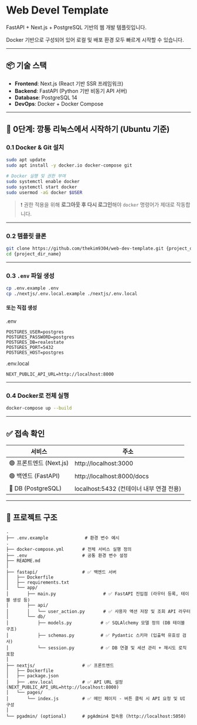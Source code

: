 # Web Devel Template

FastAPI + Next.js + PostgreSQL 기반의 웹 개발 템플릿입니다.  

Docker 기반으로 구성되어 있어 로컬 및 배포 환경 모두 빠르게 시작할 수 있습니다.

---

## 📦 기술 스택

- **Frontend**: Next.js (React 기반 SSR 프레임워크)
- **Backend**: FastAPI (Python 기반 비동기 API 서버)
- **Database**: PostgreSQL 14
- **DevOps**: Docker + Docker Compose

---

## 🐧 0단계: 깡통 리눅스에서 시작하기 (Ubuntu 기준)

### 0.1 Docker & Git 설치

```bash
sudo apt update
sudo apt install -y docker.io docker-compose git

# Docker 실행 및 권한 부여
sudo systemctl enable docker
sudo systemctl start docker
sudo usermod -aG docker $USER
```

> ❗ 권한 적용을 위해 **로그아웃 후 다시 로그인**해야 `docker` 명령어가 제대로 작동합니다.

---

### 0.2 템플릿 클론

```bash
git clone https://github.com/thekim9304/web-dev-template.git {project_dir_name}
cd {project_dir_name}
```

---

### 0.3 `.env` 파일 생성

```bash
cp .env.example .env
cp ./nextjs/.env.local.example ./nextjs/.env.local
```

#### 또는 직접 생성

.env
```env
POSTGRES_USER=postgres
POSTGRES_PASSWORD=postgres
POSTGRES_DB=realestate
POSTGRES_PORT=5432
POSTGRES_HOST=postgres
```

.env.local
```env
NEXT_PUBLIC_API_URL=http://localhost:8000
```

---

### 0.4 Docker로 전체 실행

```bash
docker-compose up --build
```

---

## ✅ 접속 확인

| 서비스 | 주소 |
|--------|------|
| 🟢 프론트엔드 (Next.js) | http://localhost:3000 |
| 🟢 백엔드 (FastAPI)    | http://localhost:8000/docs |
| 🐘 DB (PostgreSQL)     | localhost:5432 (컨테이너 내부 연결 전용) |

---

## 📁 프로젝트 구조

```
.
├── .env.example              # 환경 변수 예시
.
├── docker-compose.yml       # 전체 서비스 실행 정의
├── .env                     # 공통 환경 변수 설정
├── README.md
│
├── fastapi/                 # ✅ 백엔드 서버
│   ├── Dockerfile
│   ├── requirements.txt
│   └── app/
│       ├── main.py                  # ✅ FastAPI 진입점 (라우터 등록, 테이블 생성 등)
│       ├── api/
│       │   └── user_action.py       # ✅ 사용자 액션 저장 및 조회 API 라우터
│       └── db/
│           ├── models.py           # ✅ SQLAlchemy 모델 정의 (DB 테이블 구조)
│           ├── schemas.py          # ✅ Pydantic 스키마 (입출력 유효성 검사)
│           └── session.py          # ✅ DB 연결 및 세션 관리 + 재시도 로직 포함
│
├── nextjs/                  # ✅ 프론트엔드
│   ├── Dockerfile
│   ├── package.json
│   ├── .env.local           # ✅ API URL 설정 (NEXT_PUBLIC_API_URL=http://localhost:8000)
│   └── pages/
│       └── index.js         # ✅ 메인 페이지 - 버튼 클릭 시 API 요청 및 UI 구성
│
└── pgadmin/ (optional)      # pgAdmin4 접속용 (http://localhost:5050)
```